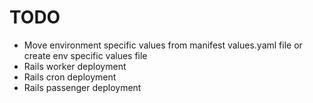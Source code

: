 # TODO
- Move environment specific values from manifest values.yaml file or create env specific values file
- Rails worker deployment
- Rails cron deployment
- Rails passenger deployment
